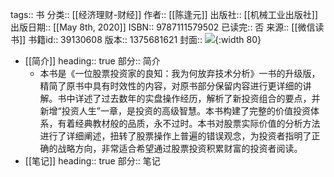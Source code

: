 tags:: 书
分类:: [[经济理财-财经]]
作者:: [[陈逢元]]
出版社:: [[机械工业出版社]]
出版日期:: [[May 8th, 2020]]
ISBN:: 9787111579502
已读完:: 否
来源:: [[微信读书]]
书籍id:: 39130608
版本:: 1375681621
封面:: ![](https://wfqqreader-1252317822.image.myqcloud.com/cover/608/39130608/s_39130608.jpg){:width 80}

- [[简介]]
  heading:: true
  部分:: 简介
	- 本书是《一位股票投资家的良知：我为何放弃技术分析》一书的升级版，精简了原书中具有时效性的内容，对原书部分保留内容进行更详细的讲解。书中详述了过去数年的实盘操作经历，解析了新投资组合的要点，并新增“投资人生”一章，是投资的高级智慧。本书构建了完整的价值投资体系，有着经典教材般的品质，永不过时。本书对股票实际价值的分析方法进行了详细阐述，扭转了股票操作上普遍的错误观念，为投资者指明了正确的战略方向，非常适合希望通过股票投资积累财富的投资者阅读。
- [[笔记]]
  heading:: true
  部分:: 笔记